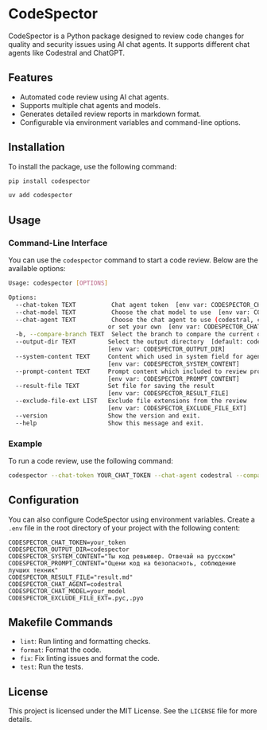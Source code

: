 # CodeSpector

CodeSpector is a Python package designed to review code changes for quality and security issues using AI chat agents. It supports different chat agents like Codestral and ChatGPT.

## Features

- Automated code review using AI chat agents.
- Supports multiple chat agents and models.
- Generates detailed review reports in markdown format.
- Configurable via environment variables and command-line options.

## Installation

To install the package, use the following command:

```sh
pip install codespector
```

```sh
uv add codespector
```

## Usage

### Command-Line Interface

You can use the `codespector` command to start a code review. Below are the available options:

```sh
Usage: codespector [OPTIONS]

Options:
  --chat-token TEXT          Chat agent token  [env var: CODESPECTOR_CHAT_TOKEN]
  --chat-model TEXT          Choose the chat model to use  [env var: CODESPECTOR_CHAT_MODEL]
  --chat-agent TEXT          Choose the chat agent to use (codestral, chatgpt, deepseek)
                            or set your own  [env var: CODESPECTOR_CHAT_AGENT]
  -b, --compare-branch TEXT  Select the branch to compare the current one with
  --output-dir TEXT         Select the output directory  [default: codespector]
                            [env var: CODESPECTOR_OUTPUT_DIR]
  --system-content TEXT     Content which used in system field for agent
                            [env var: CODESPECTOR_SYSTEM_CONTENT]
  --prompt-content TEXT     Prompt content which included to review prompt
                            [env var: CODESPECTOR_PROMPT_CONTENT]
  --result-file TEXT        Set file for saving the result
                            [env var: CODESPECTOR_RESULT_FILE]
  --exclude-file-ext LIST   Exclude file extensions from the review
                            [env var: CODESPECTOR_EXCLUDE_FILE_EXT]
  --version                 Show the version and exit.
  --help                    Show this message and exit.
```

### Example

To run a code review, use the following command:

```sh
codespector --chat-token YOUR_CHAT_TOKEN --chat-agent codestral --compare-branch develop --result-file result.md --system-content "system content" --prompt-content "prompt content"
```

## Configuration

You can also configure CodeSpector using environment variables. Create a `.env` file in the root directory of your project with the following content:

```
CODESPECTOR_CHAT_TOKEN=your_token
CODESPECTOR_OUTPUT_DIR=codespector
CODESPECTOR_SYSTEM_CONTENT="Ты код ревьювер. Отвечай на русском"
CODESPECTOR_PROMPT_CONTENT="Оцени код на безопасноть, соблюдение лучших техник"
CODESPECTOR_RESULT_FILE="result.md"
CODESPECTOR_CHAT_AGENT=codestral
CODESPECTOR_CHAT_MODEL=your_model
CODESPECTOR_EXCLUDE_FILE_EXT=.pyc,.pyo
```

## Makefile Commands

- `lint`: Run linting and formatting checks.
- `format`: Format the code.
- `fix`: Fix linting issues and format the code.
- `test`: Run the tests.

## License

This project is licensed under the MIT License. See the `LICENSE` file for more details.